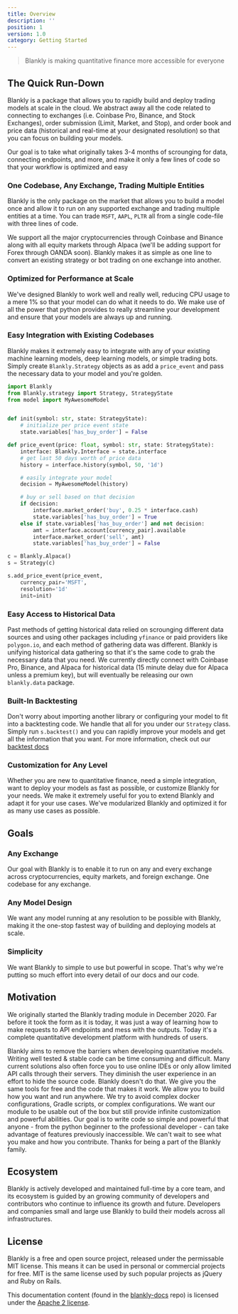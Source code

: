 ```yaml
---
title: Overview
description: ''
position: 1
version: 1.0
category: Getting Started
---
```


<blockquote> Blankly is making quantitative finance more accessible for everyone </blockquote>

## The Quick Run-Down

Blankly is a package that allows you to rapidly build and deploy trading models at scale in the cloud. We abstract away all the code related to connecting to exchanges (i.e. Coinbase Pro, Binance, and Stock Exchanges), order submission (Limit, Market, and Stop), and order book and price data (historical and real-time at your designated resolution) so that you can focus on building your models. 

<alert type="success">
Our goal is to take what originally takes 3-4 months of scrounging for data, connecting endpoints, and more, and make it only a few lines of code so that your workflow is optimized and easy
</alert>


### One Codebase, Any Exchange, Trading Multiple Entities

Blankly is the only package on the market that allows you to build a model once and allow it to run on any supported exchange and trading multiple entities at a time.
You can trade `MSFT`, `AAPL`, `PLTR` all from a single code-file with three lines of code. 

We support all the major cryptocurrencies through Coinbase and Binance along with all equity markets through Alpaca (we'll be adding support for Forex through OANDA soon). 
Blankly makes it as simple as one line to convert an existing strategy or bot trading on one exchange into another. 

### Optimized for Performance at Scale

We've designed Blankly to work well and really well, reducing CPU usage to a mere 1% so that your model can do what it needs to do. We make use of all the power that python provides to really streamline your development and ensure that your models are always up and running.

### Easy Integration with Existing Codebases

Blankly makes it extremely easy to integrate with any of your existing machine learning models, deep learning models, or simple trading bots. Simply create `Blankly.Strategy` objects as as add a `price_event` and pass the necessary data to your model and you're golden.

```python
import Blankly
from Blankly.strategy import Strategy, StrategyState
from model import MyAwesomeModel


def init(symbol: str, state: StrategyState):
    # initialize per price event state
    state.variables['has_buy_order'] = False

def price_event(price: float, symbol: str, state: StrategyState):
    interface: Blankly.Interface = state.interface
    # get last 50 days worth of price data 
    history = interface.history(symbol, 50, '1d')

    # easily integrate your model
    decision = MyAwesomeModel(history)

    # buy or sell based on that decision
    if decision:
        interface.market_order('buy', 0.25 * interface.cash)
        state.variables['has_buy_order'] = True
    else if state.variables['has_buy_order'] and not decision:
        amt = interface.account[currency_pair].available
        interface.market_order('sell', amt)
        state.variables['has_buy_order'] = False

c = Blankly.Alpaca()
s = Strategy(c)

s.add_price_event(price_event, 
    currency_pair='MSFT', 
    resolution='1d'
    init=init)
```

### Easy Access to Historical Data

Past methods of getting historical data relied on scrounging different data sources and using other packages including `yfinance` or paid providers like `polygon.io`, and each method of gathering data was different. Blankly is unifying historical data gathering so that it's the same code to grab the necessary data that you need. We currently directly connect with Coinbase Pro, Binance, and Alpaca for historical data (15 minute delay due for Alpaca unless a premium key), but will eventually be releasing our own `blankly.data` package.

### Built-In Backtesting

Don't worry about importing another library or configuring your model to fit into a backtesting code. We handle that all for you under our `Strategy` class. Simply run `s.backtest()` and you can rapidly improve your models and get all the information that you want. For more information, check out our [backtest docs](/core/strategy)

### Customization for Any Level

Whether you are new to quantitative finance, need a simple integration, want to deploy your models as fast as possible, or customize Blankly for your needs. We make it extremely useful for you to extend Blankly and adapt it for your use cases. We've modularized Blankly and optimized it for as many use cases as possible. 

## Goals
### Any Exchange

Our goal with Blankly is to enable it to run on any and every exchange across cryptocurrencies, equity markets, and foreign exchange. One codebase for any exchange.

### Any Model Design

We want any model running at any resolution to be possible with Blankly, making it the one-stop fastest way of building and deploying models at scale.

### Simplicity 

We want Blankly to simple to use but powerful in scope. That's why we're putting so much effort into every detail of our docs and our code.
## Motivation

We originally started the Blankly trading module in December 2020. Far before it took the form as it is today, it was just a way of learning how to make requests to API endpoints and mess with the outputs. Today it's a complete quantitative development platform with hundreds of users.

Blankly aims to remove the barriers when developing quantitative models. Writing well tested & stable code can be time consuming and difficult. Many current solutions also often force you to use online IDEs or only allow limited API calls through their servers. They diminish the user experience in an effort to hide the source code. Blankly doesn't do that. We give you the same tools for free and the code that makes it work. We allow you to build how you want and run anywhere. 
We try to avoid complex docker configurations, Gradle scripts, or complex configurations. We want our module to be usable out of the box but still provide infinite customization and powerful abilities. Our goal is to write code so simple and powerful that anyone - from the python beginner to the professional developer - can take advantage of features previously inaccessible. We can't wait to see what you make and how you contribute. Thanks for being a part of the Blankly family.


## Ecosystem

Blankly is actively developed and maintained full-time by a core team, and its ecosystem is guided by an growing community of developers and contributors who continue to influence its growth and future. Developers and companies small and large use Blankly to build their models across all infrastructures.

<!-- ### Join the Community

Get up and running with our growing developer community:

*  -->

## License

Blankly is a free and open source project, released under the permissable MIT license. This means it can be used in personal or commercial projects for free. MIT is the same license used by such popular projects as jQuery and Ruby on Rails.

This documentation content (found in the [blankly-docs](https://github.com/Blankly-Finance/blankly-docs) repo) is licensed under the [Apache 2 license](https://www.apache.org/licenses/LICENSE-2.0).
